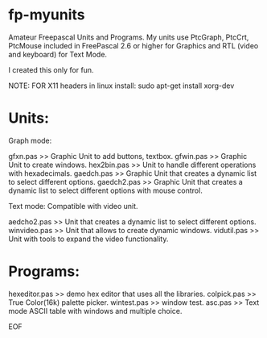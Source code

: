 # fp-myunits

Amateur Freepascal Units and Programs.
My units use PtcGraph, PtcCrt, PtcMouse included in FreePascal 2.6 or higher for Graphics
and RTL (video and keyboard) for Text Mode.

I created this only for fun.

NOTE: FOR X11 headers in linux install: 
sudo apt-get install xorg-dev

Units:
======

Graph mode:

gfxn.pas >> Graphic Unit to add buttons, textbox.
gfwin.pas >> Graphic Unit to create windows.
hex2bin.pas >> Unit to handle different operations with hexadecimals.
gaedch.pas >> Graphic Unit that creates a dynamic list to select different options.
gaedch2.pas >> Graphic Unit that creates a dynamic list to select different options with mouse control.

Text mode: Compatible with video unit.

aedcho2.pas >> Unit that creates a dynamic list to select different options.
winvideo.pas >> Unit that allows to create dynamic windows.
vidutil.pas >> Unit with tools to expand the video functionality.

Programs:
=========
hexeditor.pas >> demo hex editor that uses all the libraries.
colpick.pas >> True Color(16k) palette picker.
wintest.pas >> window test.
asc.pas >> Text mode ASCII table with windows and multiple choice.

EOF
